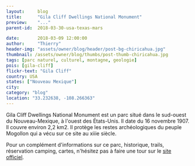 ```yaml
---
layout:     blog
title:      "Gila Cliff Dwellings National Monument"
preview:    "..."
parent-id:  2018-03-30-usa-texas-mars

date:       2018-03-09 12:00:00
author:     "Thierry"
header-img: "assets/owner/blog/header/post-bg-chiricahua.jpg"
thumbnail: /assets/owner/blog/thumbs/post-thumb-chiricahua.jpg
tags: [parc naturel, culturel, montagne, geologie]
pois: [gila-cliff]
flickr-text: "Gila Cliff"
country: USA 
states: ["Nouveau Mexique"]
city: 
category: "blog"
location: "33.232638, -108.266363"
---
```


Gila Cliff Dwellings National Monument est un parc situé dans le sud-ouest du Nouveau-Mexique, à l'ouest des États-Unis. Il date du 16 novembre 1907. Il couvre environ 2,2 km2. Il protège les restes archéologiques du peuple Mogollon qui a vécu sur ce site au xiiie siècle.


Pour un complément d'informations sur ce parc, historique, trails, réservation camping, cartes, n'hésitez pas à faire une tour sur le [site officiel](http://www.www.nps.gov/gicl/index.htm).
